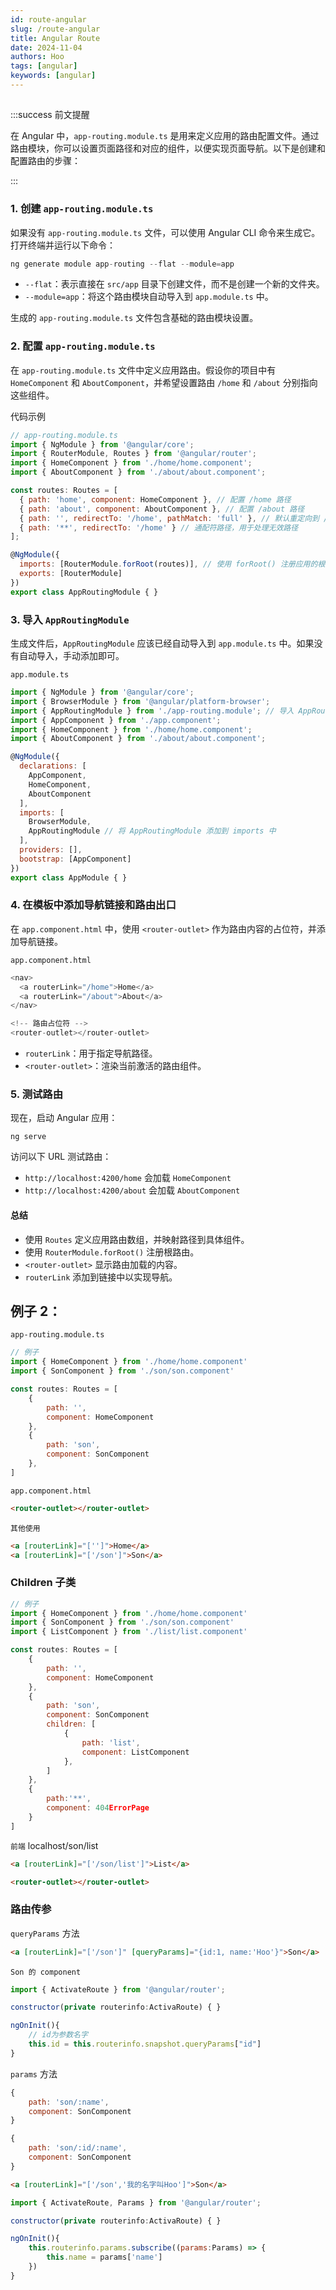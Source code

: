```yaml
---
id: route-angular
slug: /route-angular
title: Angular Route
date: 2024-11-04
authors: Hoo
tags: [angular]
keywords: [angular]
---
```


## 

:::success 前文提醒

在 Angular 中，`app-routing.module.ts` 是用来定义应用的路由配置文件。通过路由模块，你可以设置页面路径和对应的组件，以便实现页面导航。以下是创建和配置路由的步骤：

::: 



### 1. 创建 `app-routing.module.ts`

如果没有 `app-routing.module.ts` 文件，可以使用 Angular CLI 命令来生成它。打开终端并运行以下命令：

```js
ng generate module app-routing --flat --module=app
```

- `--flat`：表示直接在 `src/app` 目录下创建文件，而不是创建一个新的文件夹。
- `--module=app`：将这个路由模块自动导入到 `app.module.ts` 中。

生成的 `app-routing.module.ts` 文件包含基础的路由模块设置。

### 2. 配置 `app-routing.module.ts`

在 `app-routing.module.ts` 文件中定义应用路由。假设你的项目中有 `HomeComponent` 和 `AboutComponent`，并希望设置路由 `/home` 和 `/about` 分别指向这些组件。

代码示例

```js
// app-routing.module.ts
import { NgModule } from '@angular/core';
import { RouterModule, Routes } from '@angular/router';
import { HomeComponent } from './home/home.component';
import { AboutComponent } from './about/about.component';

const routes: Routes = [
  { path: 'home', component: HomeComponent }, // 配置 /home 路径
  { path: 'about', component: AboutComponent }, // 配置 /about 路径
  { path: '', redirectTo: '/home', pathMatch: 'full' }, // 默认重定向到 /home
  { path: '**', redirectTo: '/home' } // 通配符路径，用于处理无效路径
];

@NgModule({
  imports: [RouterModule.forRoot(routes)], // 使用 forRoot() 注册应用的根路由
  exports: [RouterModule]
})
export class AppRoutingModule { }
```

### 3. 导入 `AppRoutingModule`

生成文件后，`AppRoutingModule` 应该已经自动导入到 `app.module.ts` 中。如果没有自动导入，手动添加即可。

`app.module.ts`

```js
import { NgModule } from '@angular/core';
import { BrowserModule } from '@angular/platform-browser';
import { AppRoutingModule } from './app-routing.module'; // 导入 AppRoutingModule
import { AppComponent } from './app.component';
import { HomeComponent } from './home/home.component';
import { AboutComponent } from './about/about.component';

@NgModule({
  declarations: [
    AppComponent,
    HomeComponent,
    AboutComponent
  ],
  imports: [
    BrowserModule,
    AppRoutingModule // 将 AppRoutingModule 添加到 imports 中
  ],
  providers: [],
  bootstrap: [AppComponent]
})
export class AppModule { }
```

### 4. 在模板中添加导航链接和路由出口

在 `app.component.html` 中，使用 `<router-outlet>` 作为路由内容的占位符，并添加导航链接。

`app.component.html`

```js
<nav>
  <a routerLink="/home">Home</a>
  <a routerLink="/about">About</a>
</nav>

<!-- 路由占位符 -->
<router-outlet></router-outlet>
```

- `routerLink`：用于指定导航路径。
- `<router-outlet>`：渲染当前激活的路由组件。

### 5. 测试路由

现在，启动 Angular 应用：

```
ng serve
```

访问以下 URL 测试路由：

- `http://localhost:4200/home` 会加载 `HomeComponent`
- `http://localhost:4200/about` 会加载 `AboutComponent`

#### 总结

- 使用 `Routes` 定义应用路由数组，并映射路径到具体组件。
- 使用 `RouterModule.forRoot()` 注册根路由。
- `<router-outlet>` 显示路由加载的内容。
- `routerLink` 添加到链接中以实现导航。



## 例子 2：

 `app-routing.module.ts`

```javascript
// 例子
import { HomeComponent } from './home/home.component'
import { SonComponent } from './son/son.component'

const routes: Routes = [
	{
		path: '',
		component: HomeComponent
	},
	{
		path: 'son',
		component: SonComponent
	},
]
```

`app.component.html`

```html
<router-outlet></router-outlet>
```

`其他使用`

```html
<a [routerLink]="['']">Home</a>
<a [routerLink]="['/son']">Son</a>
```

### Children 子类

```javascript
// 例子
import { HomeComponent } from './home/home.component'
import { SonComponent } from './son/son.component'
import { ListComponent } from './list/list.component'

const routes: Routes = [
	{
		path: '',
		component: HomeComponent
	},
	{
		path: 'son',
		component: SonComponent
		children: [
			{
				path: 'list',
				component: ListComponent
			},
		]
	},
	{
		path:'**',
		component: 404ErrorPage
	}
]
```

`前端` localhost/son/list

```html
<a [routerLink]="['/son/list']">List</a>

<router-outlet></router-outlet>
```



### 路由传参

`queryParams` 方法

```html
<a [routerLink]="['/son']" [queryParams]="{id:1, name:'Hoo'}">Son</a>
```

`Son 的 component`

```javascript
import { ActivateRoute } from '@angular/router';

constructor(private routerinfo:ActivaRoute) { }

ngOnInit(){
	// id为参数名字
	this.id = this.routerinfo.snapshot.queryParams["id"]
}
```



`params` 方法

```javascript
{
	path: 'son/:name',
	component: SonComponent
}

{
	path: 'son/:id/:name',
	component: SonComponent
}
```

```html
<a [routerLink]="['/son','我的名字叫Hoo']">Son</a>
```

```javascript
import { ActivateRoute, Params } from '@angular/router';

constructor(private routerinfo:ActivaRoute) { }

ngOnInit(){
	this.routerinfo.params.subscribe((params:Params) => {
		this.name = params['name']
	})
}
```













